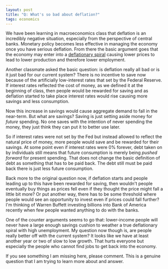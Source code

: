 ```yaml
---
layout: post
title: "Q: What's so bad about deflation?"
tags: economics
---
```


We have been learning in macroeconomics class that deflation is an incredibly negative situation, especially from the perspective of central banks. Monetary policy becomes less effective in managing the economy once you have serious deflation. From there the basic argument goes that the economy may enter into a <a href="http://en.wikipedia.org/wiki/Deflation#Deflationary_spiral">deflationary spiral</a> causing lower prices to lead to lower production and therefore lower employment.

Another classmate asked the basic question: is deflation really all bad or is it just bad for our current system? There is no incentive to save now because of the artificially low-interest rates that set by the Federal Reserve. If interest rates reflected the cost of money, as we defined it at the beginning of class, then people would be rewarded for saving and as deflation started to take place interest rates would rise causing more savings and less consumption.

Now this increase in savings would cause aggregate demand to fall in the near-term. But what are savings? Saving is just setting aside money for <em>future</em> spending. No one saves with the intention of never spending the money, they just think they can put it to better use later.

So if interest rates were not set by the Fed but instead allowed to reflect the natural price of money, more people would save and be rewarded for their savings. At some point even if interest rates were 0% forever, debt taken on by individuals still means that future consumption is merely being <em>pushed forward</em> for present spending. That does not change the basic definition of debt as something that has to be paid back. The debt still must be paid back there is just less future consumption.

Back more to the original question now, if deflation starts and people leading up to this have been rewarded for saving, then wouldn't people eventually buy things as prices fell even if they thought the price might fall a little bit more? Or put another way, there has to be some threshold where people would see an opportunity to invest even if prices could fall further? I'm thinking of Warren Buffett investing billions into Bank of America recently when few people wanted anything to do with the banks.

One of the counter arguments seems to go that: lower-income people will never have a large enough savings cushion to weather a true deflationary spiral with high unemployment. My question now though is, are people really better off with the current system? It looks like we have at least another year or two of slow to low growth. That hurts everyone but especially the people who cannot find jobs to get back into the economy.

If you see something I am missing here, please comment. This is a genuine question that I am trying to learn more about and answer.
